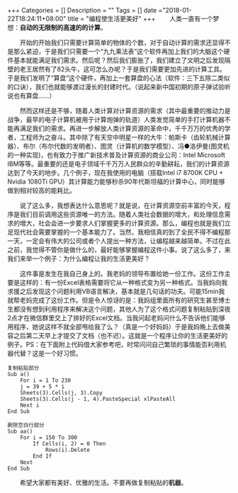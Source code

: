 +++
Categories = []
Description = ""
Tags = []
date ="2018-01-22T18:24:11+08:00"
title = "编程使生活更美好"
+++
&emsp;&emsp;人类一直有一个梦想：**自动的无限制的高速的的计算**。

&emsp;&emsp;开始的开始我们只需要计算简单的物体的个数，对于自动计算的需求还显得不是那么紧迫，于是我们只需要一个“九九乘法表”这个软件再加上我们的大脑这个硬件基本就能满足我们需求。然后呢？然后我们膨胀了，我们建立了文明之后发现隔壁的老王居然有了82头牛，这可怎么办呢？于是我们需要更加先进的计算工具。于是我们发明了“算盘”这个硬件，再加上一套算盘的心法（软件：三下五除二类似的口诀），我们也就能够渡过漫长的封建时代。（说起来新中国初期的原子弹试验听说也有算盘……）

&emsp;&emsp;然而这样还是不够，随着人类计算对计算资源的需求（其中最重要的推动力是战争，最早的电子计算机被用于计算炮弹的轨道）人类发觉简单的手打计算机器不能再满足我们的需求。再进一步解放人类计算资源的革命中，千千万万的优秀的学者，工程师为之奋斗。其中除了有天空中明星一样的大牛：帕斯卡（齿轮机械计算器）、布尔（布尔代数的发明者）、图灵（计算机的数学模型）、冯●洛伊曼(图灵机的一种实现)，也有致力于推广新技术普及计算资源的商业公司：Intel Microsoft IBM等等。最重要的还是电子领域千千万万人民群众的辛勤耕耘，我们的计算资源达到了今天的地步。几个例子，现在我使用的电脑（搭载Intel i7 8700K CPU + Nvidia 1080Ti GPU）其计算能力能够秒杀90年代斯坦福的计算中心，同时能够做到相对较高的能耗比。

&emsp;&emsp;说了这么多，我想表达什么意思呢？就是说，在计算资源空前丰富的今天，程序是我们目前调用这些资源唯一的方法。随着人类社会数据的增大，和处理信息需求的增大，社会会进一步要求人们掌握更多的计算资源。那么，编程也就是我们立足现代社会需要掌握的一个基本能力了。当然，我相信真的到了全民不得不编程那一天，一定会有伟大的公司或者个人提出一种方法，让编程越来越简单。不过在此之前，我觉得不管你是做什么的，最好能够掌握编程这件小事。说了这么多了，来我们来举一个例子：为什么编程让我的生活更美好？

&emsp;&emsp;这件事是发生在我自己身上的。我老妈的领导布置给她一份工作。这份工作主要是这样的：有一份Excel表格需要将它从一种格式变为另一种格式。当我妈向我求援之后发现这个问题利用VB语言解决，基本就是几句话的功夫。可能15min我就帮老妈完成了这份工作。但是令人惊讶的是：我妈组里面所有的研究生甚至博士生都没有想到利用程序来解决这个问题，其他人为了这个格式问题复制粘贴到深夜2点才在微信群里交上了排好的Excel文档。当我问起老妈问什么不告诉他们能够用程序，她说这样不就全部甩给我了么？（真是一个好妈妈）于是我妈晚上去做美容之后第二天早上才提交了文档（也不迟）。这就是一个程序让你的生活更美好的例子。PS：在下面附上代码借大家参考吧，时常问问自己繁琐的事情能否利用机器代替？这是一个好习惯。

```
复制粘贴部分
Sub a()
    For i = 1 To 230
    j = 39 + 5 * i
    Sheets(3).Cells(j, 3).Copy
    Sheets(3).Cells(j - 1, 4).PasteSpecial xlPasteAll
    Next i
End Sub
```
```
删除空白行部分
Sub aa()
    For i = 150 To 300
        If Cells(i, 2) = 0 Then
            Rows(i).Delete
        End If
    Next
End Sub
```

&emsp;&emsp;希望大家都有美好、优雅的生活。不要再做复制粘贴的**机器**。

